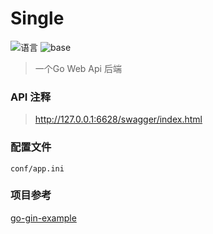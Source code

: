 # Single

![语言](https://img.shields.io/badge/language-go1.13-blue.svg)
![base](https://img.shields.io/badge/base-gin-blue.svg)

> 一个Go Web Api 后端 

### API 注释

> http://127.0.0.1:6628/swagger/index.html

### 配置文件

`conf/app.ini`

### 项目参考

[go-gin-example](https://github.com/EDDYCJY/go-gin-example)
